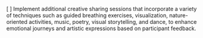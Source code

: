 [ ] Implement additional creative sharing sessions that incorporate a variety of techniques such as guided breathing exercises, visualization, nature-oriented activities, music, poetry, visual storytelling, and dance, to enhance emotional journeys and artistic expressions based on participant feedback.